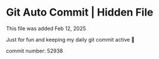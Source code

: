 # Git Auto Commit | Hidden File

This file was added Feb 12, 2025

Just for fun and keeping my daily git commit active 🤪

commit number: 52938
